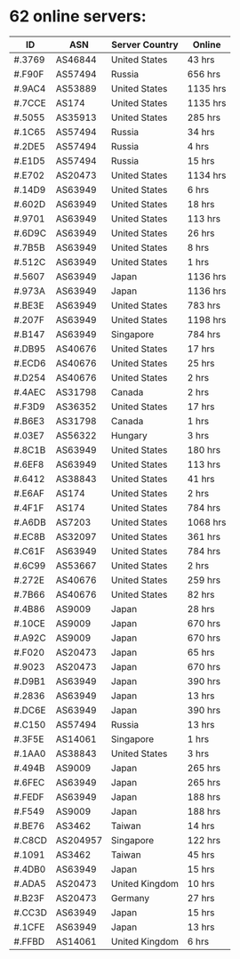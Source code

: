 # 62 online servers:

| ID | ASN | Server Country | Online |
| ------ | ------ | ------ | ------ |
| #.3769 | AS46844 | United States | 43 hrs |
| #.F90F | AS57494 | Russia | 656 hrs |
| #.9AC4 | AS53889 | United States | 1135 hrs |
| #.7CCE | AS174 | United States | 1135 hrs |
| #.5055 | AS35913 | United States | 285 hrs |
| #.1C65 | AS57494 | Russia | 34 hrs |
| #.2DE5 | AS57494 | Russia | 4 hrs |
| #.E1D5 | AS57494 | Russia | 15 hrs |
| #.E702 | AS20473 | United States | 1134 hrs |
| #.14D9 | AS63949 | United States | 6 hrs |
| #.602D | AS63949 | United States | 18 hrs |
| #.9701 | AS63949 | United States | 113 hrs |
| #.6D9C | AS63949 | United States | 26 hrs |
| #.7B5B | AS63949 | United States | 8 hrs |
| #.512C | AS63949 | United States | 1 hrs |
| #.5607 | AS63949 | Japan | 1136 hrs |
| #.973A | AS63949 | Japan | 1136 hrs |
| #.BE3E | AS63949 | United States | 783 hrs |
| #.207F | AS63949 | United States | 1198 hrs |
| #.B147 | AS63949 | Singapore | 784 hrs |
| #.DB95 | AS40676 | United States | 17 hrs |
| #.ECD6 | AS40676 | United States | 25 hrs |
| #.D254 | AS40676 | United States | 2 hrs |
| #.4AEC | AS31798 | Canada | 2 hrs |
| #.F3D9 | AS36352 | United States | 17 hrs |
| #.B6E3 | AS31798 | Canada | 1 hrs |
| #.03E7 | AS56322 | Hungary | 3 hrs |
| #.8C1B | AS63949 | United States | 180 hrs |
| #.6EF8 | AS63949 | United States | 113 hrs |
| #.6412 | AS38843 | United States | 41 hrs |
| #.E6AF | AS174 | United States | 2 hrs |
| #.4F1F | AS174 | United States | 784 hrs |
| #.A6DB | AS7203 | United States | 1068 hrs |
| #.EC8B | AS32097 | United States | 361 hrs |
| #.C61F | AS63949 | United States | 784 hrs |
| #.6C99 | AS53667 | United States | 2 hrs |
| #.272E | AS40676 | United States | 259 hrs |
| #.7B66 | AS40676 | United States | 82 hrs |
| #.4B86 | AS9009 | Japan | 28 hrs |
| #.10CE | AS9009 | Japan | 670 hrs |
| #.A92C | AS9009 | Japan | 670 hrs |
| #.F020 | AS20473 | Japan | 65 hrs |
| #.9023 | AS20473 | Japan | 670 hrs |
| #.D9B1 | AS63949 | Japan | 390 hrs |
| #.2836 | AS63949 | Japan | 13 hrs |
| #.DC6E | AS63949 | Japan | 390 hrs |
| #.C150 | AS57494 | Russia | 13 hrs |
| #.3F5E | AS14061 | Singapore | 1 hrs |
| #.1AA0 | AS38843 | United States | 3 hrs |
| #.494B | AS9009 | Japan | 265 hrs |
| #.6FEC | AS63949 | Japan | 265 hrs |
| #.FEDF | AS63949 | Japan | 188 hrs |
| #.F549 | AS9009 | Japan | 188 hrs |
| #.BE76 | AS3462 | Taiwan | 14 hrs |
| #.C8CD | AS204957 | Singapore | 122 hrs |
| #.1091 | AS3462 | Taiwan | 45 hrs |
| #.4DB0 | AS63949 | Japan | 15 hrs |
| #.ADA5 | AS20473 | United Kingdom | 10 hrs |
| #.B23F | AS20473 | Germany | 27 hrs |
| #.CC3D | AS63949 | Japan | 15 hrs |
| #.1CFE | AS63949 | Japan | 13 hrs |
| #.FFBD | AS14061 | United Kingdom | 6 hrs |

